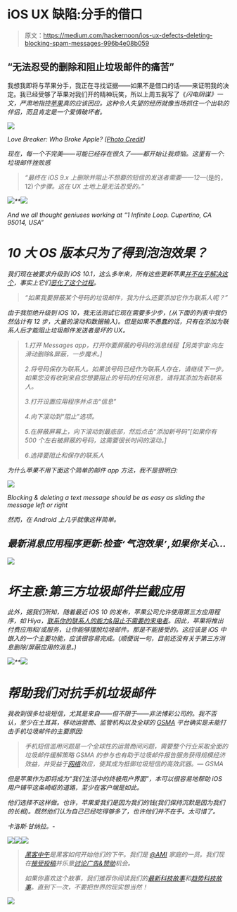 # iOS UX 缺陷:分手的借口

> 原文：<https://medium.com/hackernoon/ios-ux-defects-deleting-blocking-spam-messages-996b4e08b059>

## “无法忍受的删除和阻止垃圾邮件的痛苦”

我想我即将与苹果分手，我正在寻找证据——如果不是借口的话——来证明我的决定。我已经受够了苹果对我们开的精神玩笑，所以上周五我写了《[](https://hackernoon.com/apple-the-lightning-conspiracy-9c67f8ebb101#.wnapeqtzl)*闪电阴谋》一文，严肃地指控[苹果](https://hackernoon.com/tagged/apple)真的应该回应。这种令人失望的经历就像当场抓住一个出轨的伴侣，而且肯定是一个爱情破坏者。*

*![](img/5b8a0b49ceaccb334a89d29a6c3d1aed.png)*

*Love Breaker: Who Broke Apple? [[Photo Credit](http://sonnia.tistory.com/33)]*

*现在，每一个不完美——可能已经存在很久了——都开始让我烦恼。这里有一个:垃圾邮件挫败感*

> *“最终在 iOS 9.x 上删除并阻止不想要的短信的发送者需要——12—*(是的，12)*个步骤。这在 UX 土地上是无法忍受的。”*

*![](img/6c15d3ad738773e37b96a36177f15c36.png)**![](img/e68795232a263571fe16073cbf5b3938.png)*

*And we all thought geniuses working at “1 Infinite Loop. Cupertino, CA 95014, USA”*

# *10 大 OS 版本只为了得到泡泡效果？*

*我们现在被要求升级到 iOS 10.1，这么多年来，所有这些更新苹果[并不在乎解决这个](https://discussions.apple.com/thread/7694598?start=0&tstart=0)，事实上它们[恶化了这个过程](http://www.addictivetips.com/ios/how-to-block-a-number-from-messaging-you-in-ios-10/)。*

> *“如果我要屏蔽某个号码的垃圾邮件，我为什么还要添加它作为联系人呢？”*

*由于我拒绝升级到 iOS 10，我无法测试它现在需要多少步，(从下面的列表中我仍然估计有 12 步，大量的滚动和数据输入)。但是如果不愚蠢的话，只有在添加为联系人后才能阻止垃圾邮件发送者是坏的 UX。*

> *1.打开 Messages app，打开你要屏蔽的号码的消息线程【另类宇宙:向左滑动删除&屏蔽，一步魔术。]*
> 
> *2.将号码保存为联系人。如果该号码已经作为联系人存在，请继续下一步。如果您没有收到来自您想要阻止的号码的任何消息，请将其添加为新联系人。*
> 
> *3.打开设置应用程序并点击“信息”*
> 
> *4.向下滚动到“阻止”选项。*
> 
> *5.在屏蔽屏幕上，向下滚动到最底部，然后点击“添加新号码”[如果你有 500 个左右被屏蔽的号码，这需要很长时间的滚动。]*
> 
> *6.选择要阻止和保存的联系人*

*为什么苹果不用下面这个简单的邮件 app 方法，我不是很明白:*

*![](img/b006aef2c3fae281a8ce3096b41fef42.png)*

*Blocking & deleting a text message should be as easy as sliding the message left or right*

*然而，在 Android 上几乎就像这样简单。*

## *最新消息应用程序更新:检查`‘`气泡效果`’`,如果你关心…*

*![](img/688359e7539748782b63f90f80dd4b7d.png)*

# *坏主意:第三方垃圾邮件拦截应用*

*此外，据我们所知，随着最近 iOS 10 的发布，苹果公司允许使用第三方应用程序，如 Hiya，[联系你的联系人的能力&阻止不需要的来电者](http://www.macworld.com/article/3119736/ios/new-call-blocking-apps-in-ios-10-can-stop-spams-and-scams-before-they-reach-you.html)。因此，苹果将推出付费应用和/或服务，让你能够摆脱垃圾邮件。那是不能接受的。这应该是 iOS 中嵌入的一个主要功能，应该很容易完成。(*顺便说一句，目前还没有关于第三方消息删除/屏蔽应用的消息。*)*

*![](img/1fb4ec8a03435529e895daee11a8243b.png)**![](img/119d607bd2fe61886e1cab82af0b3161.png)*

# *帮助我们对抗手机垃圾邮件*

*我收到很多垃圾短信，尤其是来自——但不限于——非法博彩公司的。我不否认，至少在土耳其，移动运营商、监管机构以及全球的 [GSMA](http://www.gsma.com/managedservices/spam-management-prevention/mobile-spam/) 平台确实是未能打击手机垃圾邮件的主要原因:*

> *手机短信滥用问题是一个全球性的运营商间问题，需要整个行业采取全面的垃圾邮件缓解策略 GSMA 的参与也有助于垃圾邮件报告服务获得规模经济效益，并受益于[网络](https://hackernoon.com/tagged/network)效应，使其成为抵御垃圾短信的高效武器。— GSMA*

*但是苹果作为即将成为“我们生活中的终极用户界面”，本可以很容易地帮助 iOS 用户铺平这条崎岖的道路，至少在客户端是如此。*

*他们选择不这样做。也许，苹果爱我们是因为我们的钱(我们保持沉默是因为我们的长相)。既然他们认为自己已经吃得够多了，也许他们并不在乎。太可惜了。*

*卡洛斯·甘纳拉。-*

*[![](img/50ef4044ecd4e250b5d50f368b775d38.png)](http://bit.ly/HackernoonFB)**[![](img/979d9a46439d5aebbdcdca574e21dc81.png)](https://goo.gl/k7XYbx)**[![](img/2930ba6bd2c12218fdbbf7e02c8746ff.png)](https://goo.gl/4ofytp)*

> *[黑客中午](http://bit.ly/Hackernoon)是黑客如何开始他们的下午。我们是 [@AMI](http://bit.ly/atAMIatAMI) 家庭的一员。我们现在[接受投稿](http://bit.ly/hackernoonsubmission)并乐意[讨论广告&赞助](mailto:partners@amipublications.com)机会。*
> 
> *如果你喜欢这个故事，我们推荐你阅读我们的[最新科技故事](http://bit.ly/hackernoonlatestt)和[趋势科技故事](https://hackernoon.com/trending)。直到下一次，不要把世界的现实想当然！*

*[![](img/be0ca55ba73a573dce11effb2ee80d56.png)](https://goo.gl/Ahtev1)*